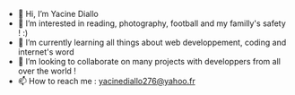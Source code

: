 - 👋 Hi, I’m Yacine Diallo 
- 👀 I’m interested in reading, photography, football and my familly's safety ! :)
- 🌱 I’m currently learning all things about web developpement, coding and internet's word
- 💞️ I’m looking to collaborate on many projects with developpers from all over the world !
- 📫 How to reach me : yacinediallo276@yahoo.fr

<!---
yacineshub/yacineshub is a ✨ special ✨ repository because its `README.md` (this file) appears on your GitHub profile.
You can click the Preview link to take a look at your changes.
--->
